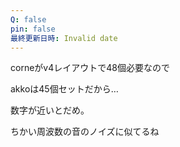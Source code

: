 ```yaml
---
Q: false
pin: false
最終更新日時: Invalid date
---
```

corneがv4レイアウトで48個必要なので

akkoは45個セットだから…

  

数字が近いとだめ。

ちかい周波数の音のノイズに似てるね